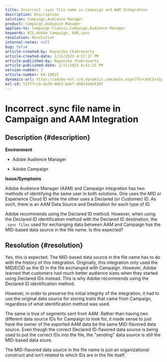 ```yaml
---
title: Incorrect .sync file name in Campaign and AAM Integration
description: Description
solution: Campaign,Audience Manager
product: Campaign,Audience Manager
applies-to: Campaign Classic,Campaign,Audience Manager
keywords: KCS,Adobe Campaign, AAM,sync
resolution: Resolution
internal-notes: null
bug: false
article-created-by: Nayanika Chakravarty
article-created-date: 1/11/2023 4:57:37 PM
article-published-by: Nayanika Chakravarty
article-published-date: 1/11/2023 6:41:21 PM
version-number: 2
article-number: KA-19815
dynamics-url: https://adobe-ent.crm.dynamics.com/main.aspx?forceUCI=1&pagetype=entityrecord&etn=knowledgearticle&id=473a7a0b-d191-ed11-aad1-6045bd006e5a
exl-id: 515ffcc0-da39-4bb3-beb7-d0814ede536f
---
```

# Incorrect .sync file name in Campaign and AAM Integration

## Description {#description}


<b>Environment</b>

- Adobe Audience Manager

- Adobe Campaign

<b>Issue/Symptoms</b>

Adobe Audience Manager (AAM) and Campaign integration has two methods of identifying the same user in both solutions. One uses the MID or Experience Cloud ID while the other uses a Declared (or Customer) ID. As such, there is an AAM Data Source and Destination for each type of ID.

Adobe recommends using the Declared ID method. However, when using the Declared ID identification method with the Declared ID destination, the `.sync files` used for exchanging data between AAM and Campaign has the MID-based data source in the file name. Is this expected?


## Resolution {#resolution}


Yes, this is expected. The MID-based data source in the file name has to do with the history of this integration. Originally, this integration only used the MID/ECID as the ID in the file exchanged with Campaign. However, Adobe learned that customers had much better audience sizes when they started using Declared IDs instead. This is why Adobe recommends using the Declared ID identification method.

However, in order to preserve the initial integrity of the integration, it had to use the original data source for storing traits that came from Campaign, regardless of what identification method was used.

The same is true of segments sent from AAM. Rather than having two different data source IDs for Campaign to look for, it made sense to just have the owner of the exported AAM data be the same MID-flavored data source. Even though the correct Declared ID-flavored data source is being used to put the correct IDs into the file, the "sending" data source is still the MID-based data soure.

The MID-flavored data source in the file name is just an organizational construct and isn't related to which IDs are in the file itself.
